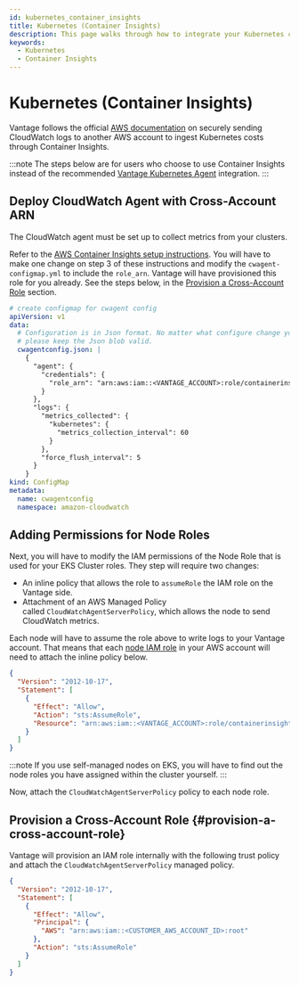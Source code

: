 ```yaml
---
id: kubernetes_container_insights
title: Kubernetes (Container Insights)
description: This page walks through how to integrate your Kubernetes costs via Container Insights in Vantage.
keywords:
  - Kubernetes
  - Container Insights
---
```


# Kubernetes (Container Insights)

Vantage follows the official [AWS documentation](https://docs.aws.amazon.com/AmazonCloudWatch/latest/monitoring/CloudWatch-Agent-common-scenarios.html#CloudWatch-Agent-send-to-different-AWS-account) on securely sending CloudWatch logs to another AWS account to ingest Kubernetes costs through Container Insights.

:::note
The steps below are for users who choose to use Container Insights instead of the recommended [Vantage Kubernetes Agent](/kubernetes_agent) integration.
:::

## Deploy CloudWatch Agent with Cross-Account ARN

The CloudWatch agent must be set up to collect metrics from your clusters. 

Refer to the [AWS Container Insights setup instructions](https://docs.aws.amazon.com/AmazonCloudWatch/latest/monitoring/Container-Insights-setup-metrics.html). You will have to make one change on step 3 of these instructions and modify the `cwagent-configmap.yml` to include the `role_arn`. Vantage will have provisioned this role for you already. See the steps below, in the [Provision a Cross-Account Role](#provision-a-cross-account-role) section.

```yaml
# create configmap for cwagent config
apiVersion: v1
data:
  # Configuration is in Json format. No matter what configure change you make,
  # please keep the Json blob valid.
  cwagentconfig.json: |
    {
      "agent": {
        "credentials": {
          "role_arn": "arn:aws:iam::<VANTAGE_ACCOUNT>:role/containerinsights-<CUSTOMER_NAME>"
        }
      },
      "logs": {
        "metrics_collected": {
          "kubernetes": {
            "metrics_collection_interval": 60
          }
        },
        "force_flush_interval": 5
      }
    }
kind: ConfigMap
metadata:
  name: cwagentconfig
  namespace: amazon-cloudwatch
```

## Adding Permissions for Node Roles

Next, you will have to modify the IAM permissions of the Node Role that is used for your EKS Cluster roles. They step will require two changes:

- An inline policy that allows the role to `assumeRole` the IAM role on the Vantage side.
- Attachment of an AWS Managed Policy called `CloudWatchAgentServerPolicy`, which allows the node to send CloudWatch metrics.

Each node will have to assume the role above to write logs to your Vantage account. That means that each [node IAM role](https://docs.aws.amazon.com/eks/latest/userguide/create-node-role.html) in your AWS account will need to attach the inline policy below.

```json
{
  "Version": "2012-10-17",
  "Statement": [
    {
      "Effect": "Allow",
      "Action": "sts:AssumeRole",
      "Resource": "arn:aws:iam::<VANTAGE_ACCOUNT>:role/containerinsights-<CUSTOMER_NAME>"
    }
  ]
}
```

:::note
If you use self-managed nodes on EKS, you will have to find out the node roles you have assigned within the cluster yourself.
:::

Now, attach the `CloudWatchAgentServerPolicy` policy to each node role.

## Provision a Cross-Account Role {#provision-a-cross-account-role}

Vantage will provision an IAM role internally with the following trust policy and attach the `CloudWatchAgentServerPolicy` managed policy.

```json
{
  "Version": "2012-10-17",
  "Statement": [
    {
      "Effect": "Allow",
      "Principal": {
        "AWS": "arn:aws:iam::<CUSTOMER_AWS_ACCOUNT_ID>:root"
      },
      "Action": "sts:AssumeRole"
    }
  ]
}
```
